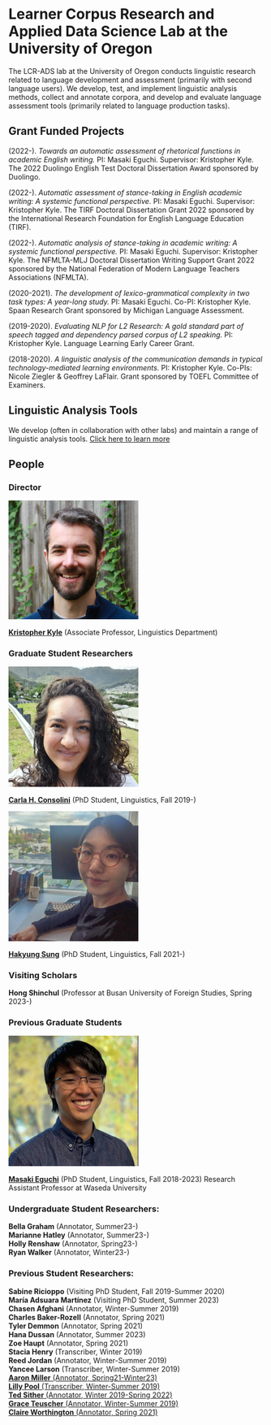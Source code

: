 # Learner Corpus Research and Applied Data Science Lab at the University of Oregon

The LCR-ADS lab at the University of Oregon conducts linguistic research related to language development and assessment (primarily with second language users). We develop, test, and implement linguistic analysis methods, collect and annotate corpora, and develop and evaluate language assessment tools (primarily related to language production tasks).

## Grant Funded Projects
(2022-). *Towards an automatic assessment of rhetorical functions in academic English writing.* PI: Masaki Eguchi. Supervisor: Kristopher Kyle. The 2022 Duolingo English Test Doctoral Dissertation Award sponsored by Duolingo.

(2022-). *Automatic assessment of stance-taking in English academic writing: A systemic functional perspective.* PI: Masaki Eguchi. Supervisor: Kristopher Kyle. The TIRF Doctoral Dissertation Grant 2022 sponsored by the International Research Foundation for English Language Education (TIRF).

(2022-). *Automatic analysis of stance-taking in academic writing: A systemic functional perspective.* PI: Masaki Eguchi. Supervisor: Kristopher Kyle. The NFMLTA-MLJ Doctoral Dissertation Writing Support Grant 2022 sponsored by the National Federation of Modern Language Teachers Associations (NFMLTA).

(2020-2021). *The development of lexico-grammatical complexity in two task types: A year-long study.* PI: Masaki Eguchi. Co-PI: Kristopher Kyle. Spaan Research Grant sponsored by Michigan Language Assessment.

(2019-2020). *Evaluating NLP for L2 Research: A gold standard part of speech tagged and dependency parsed corpus of L2 speaking.* PI: Kristopher Kyle. Language Learning Early Career Grant.

(2018-2020). *A linguistic analysis of the communication demands in typical technology-mediated learning environments.* PI: Kristopher Kyle. Co-PIs: Nicole Ziegler & Geoffrey LaFlair. Grant sponsored by TOEFL Committee of Examiners.

## Linguistic Analysis Tools
We develop (often in collaboration with other labs) and maintain a range of linguistic analysis tools.  <a href="https://www.linguisticanalysistools.org/" target="_blank">Click here to learn more</a>
## People
### Director

<img src="images/Kyle_Bio.jpg" width="256" title="Kris Kyle Bio Picture">

**<a href="https://kristopherkyle.github.io/professional-webpage/" target="_blank">Kristopher Kyle</a>** (Associate Professor, Linguistics Department)  

### Graduate Student Researchers

<img src="images/carla.png" width="256" title="Carla Bio Picture">

**<a href="https://www.carlaconsolini.com/" target="_blank">Carla H. Consolini</a>** (PhD Student, Linguistics, Fall 2019-)

<img src="images/hakyung_bio_pic.jpeg" width="256" title="Hakyung Sung Bio Picture">

**<a href="https://hksung.github.io/" target="_blank">Hakyung Sung</a>** (PhD Student, Linguistics, Fall 2021-)

### Visiting Scholars
**Hong Shinchul** (Professor at Busan University of Foreign Studies, Spring 2023-)  

### Previous Graduate Students
<img src="images/masaki_2023-edit.jpg" width="256" title="Masaki Eguchi Bio Picture">  

**<a href="https://masakieguchi.weebly.com/about-me.html" target="_blank">Masaki Eguchi</a>** (PhD Student, Linguistics, Fall 2018-2023) 
Research Assistant Professor at Waseda University

### Undergraduate Student Researchers:
**Bella Graham** (Annotator, Summer23-)  
**Marianne Hatley** (Annotator, Summer23-)  
**Holly Renshaw** (Annotator, Spring23-)  
**Ryan Walker** (Annotator, Winter23-)  

### Previous Student Researchers:
**Sabine Ricioppo** (Visiting PhD Student, Fall 2019-Summer 2020)  
**María Adsuara Martínez** (Visiting PhD Student, Summer 2023)  
**Chasen Afghani** (Annotator, Winter-Summer 2019)  
**Charles Baker-Rozell** (Annotator, Spring 2021)  
**Tyler Demmon** (Annotator, Spring 2021)  
**Hana Dussan** (Annotator, Summer 2023)  
**Zoe Haupt** (Annotator, Spring 2021)  
**Stacia Henry** (Transcriber, Winter 2019)  
**Reed Jordan** (Annotator, Winter-Summer 2019)  
**Yancee Larson** (Transcriber, Winter-Summer 2019)  
**<a href="https:https://amille929.github.io" target="_blank">Aaron Miller** (Annotator, Spring21-Winter23)  
**Lilly Pool** (Transcriber, Winter-Summer 2019)  
**Ted Sither** (Annotator, Winter 2019-Spring 2022)  
**Grace Teuscher** (Annotator, Winter-Summer 2019)  
**Claire Worthington** (Annotator, Spring 2021)  
